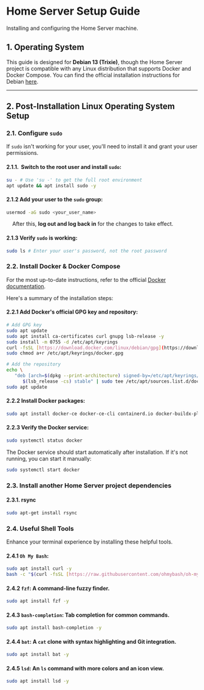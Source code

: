 # Home Server Setup Guide

Installing and configuring the Home Server machine.

## 1. Operating System

This guide is designed for **Debian 13 (Trixie)**, though the Home Server project is compatible with any Linux distribution that supports Docker and Docker Compose. You can find the official installation instructions for Debian [here](https://www.debian.org/releases/stable/debian-installer/index.html).

---

## 2. Post-Installation Linux Operating System Setup

### 2.1. Configure `sudo`

If `sudo` isn't working for your user, you'll need to install it and grant your user permissions.

#### 2.1.1.  **Switch to the root user and install `sudo`**:
```bash
su - # Use 'su -' to get the full root environment
apt update && apt install sudo -y
```

#### 2.1.2 **Add your user to the `sudo` group**:
```bash
usermod -aG sudo <your_user_name>
```
    After this, **log out and log back in** for the changes to take effect.

#### 2.1.3 **Verify `sudo` is working**:
```bash
sudo ls # Enter your user's password, not the root password
```

### 2.2. Install Docker & Docker Compose

For the most up-to-date instructions, refer to the official [Docker documentation](https://docs.docker.com/engine/install/debian/).

Here's a summary of the installation steps:

#### 2.2.1 **Add Docker's official GPG key and repository**:

```bash
# Add GPG key
sudo apt update
sudo apt install ca-certificates curl gnupg lsb-release -y
sudo install -m 0755 -d /etc/apt/keyrings
curl -fsSL [https://download.docker.com/linux/debian/gpg](https://download.docker.com/linux/debian/gpg) | sudo gpg --dearmor -o /etc/apt/keyrings/docker.gpg
sudo chmod a+r /etc/apt/keyrings/docker.gpg

# Add the repository
echo \
   "deb [arch=$(dpkg --print-architecture) signed-by=/etc/apt/keyrings/docker.gpg] [https://download.docker.com/linux/debian](https://download.docker.com/linux/debian) \
      $(lsb_release -cs) stable" | sudo tee /etc/apt/sources.list.d/docker.list > /dev/null
sudo apt update
```

#### 2.2.2 **Install Docker packages**:
```bash
sudo apt install docker-ce docker-ce-cli containerd.io docker-buildx-plugin docker-compose-plugin -y
```

#### 2.2.3 **Verify the Docker service**:
```bash
sudo systemctl status docker
```
The Docker service should start automatically after installation. If it's not running, you can start it manually:

```bash
sudo systemctl start docker
```

### 2.3. Install another Home Server project dependencies

#### 2.3.1. rsync

```bash
sudo apt-get install rsync
```

### 2.4. Useful Shell Tools

Enhance your terminal experience by installing these helpful tools.

#### 2.4.1 **`Oh My Bash`**:
```bash
sudo apt install curl -y
bash -c "$(curl -fsSL [https://raw.githubusercontent.com/ohmybash/oh-my-bash/master/tools/install.sh](https://raw.githubusercontent.com/ohmybash/oh-my-bash/master/tools/install.sh))"
```

#### 2.4.2 **`fzf`**: A command-line fuzzy finder.
```bash
sudo apt install fzf -y
```

#### 2.4.3  **`bash-completion`**: Tab completion for common commands.
```bash
sudo apt install bash-completion -y
```

#### 2.4.4 **`bat`**: A `cat` clone with syntax highlighting and Git integration.
```bash
sudo apt install bat -y
```

#### 2.4.5  **`lsd`**: An `ls` command with more colors and an icon view.
```bash
sudo apt install lsd -y
```
